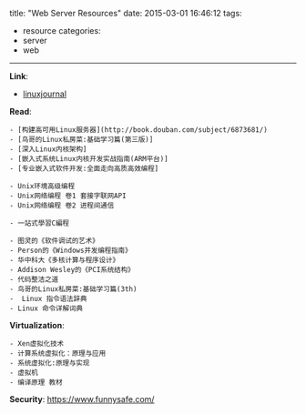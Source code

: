 title: "Web Server Resources"
date: 2015-03-01 16:46:12
tags:
- resource
categories:
- server
- web

---

__Link__:

- [linuxjournal](http://www.linuxjournal.com)

__Read__:

	- [构建高可用Linux服务器](http://book.douban.com/subject/6873681/)
	- [鸟哥的Linux私房菜:基础学习篇(第三版)]  
	- [深入Linux内核架构]  
	- [嵌入式系统Linux内核开发实战指南(ARM平台)]  
	- [专业嵌入式软件开发:全面走向高质高效编程]  

	- Unix环境高级编程
	- Unix网络编程 卷1 套接字联网API
	- Unix网络编程 卷2 进程间通信

	- 一站式學習C編程

	- 图灵的《软件调试的艺术》
	- Person的《Windows并发编程指南》
	- 华中科大《多核计算与程序设计》
	- Addison Wesley的《PCI系统结构》
	- 代码整洁之道
	- 鸟哥的Linux私房菜:基础学习篇(3th)
	-  Linux 指令语法辞典
	- Linux 命令详解词典

__Virtualization__:

	- Xen虚拟化技术
	- 计算系统虚拟化：原理与应用
	- 系统虚拟化:原理与实现
	- 虚拟机
	- 编译原理 教材


__Security__:
https://www.funnysafe.com/
